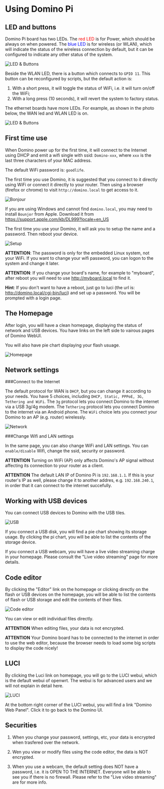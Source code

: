 Using Domino Pi
================

LED and buttons
----------------

Domino Pi board has two LEDs. The <font color='red'>red LED</font> is for Power, which should be always on when powered. The <font color='blue'>blue LED</font> is for wireless (or WLAN), which will indicate the status of the wireless connection by default, but it can be configured to indicate any other status of the system. 

![LED & Buttons](src/pi-led-button.jpg)

Beside the WLAN LED, there is a button which connects to `GPIO 11`. This button can be reconfigured by scripts, but the default action is: 

1. With a short press, it will toggle the status of WiFi, i.e. it will turn on/off the WiFi; 
2. With a long press (10 seconds), it will revert the system to factory status.

The ethernet boards have more LEDs. For example, as shown in the photo below, the WAN led and WLAN LED is on.

![LED & Buttons](src/pi-powerup.jpg)

First time use
---------------

When Domino power up for the first time, it will connect to the Internet using DHCP and emit a wifi single with ssid: `Domino-xxx`, where `xxx` is the last three characters of your MAC address. 

The default WiFi password is: `goodlife`.

The first time you use Domino, it is suggested that you connect to it directly using WiFi or connect it directly to your router. Then using a browser (firefox or chrome) to visit `http://domino.local` to get access to it.

![Bonjour](src/bonjour.jpg)

If you are using Windows and cannot find `domino.local`, you may need to install `Bounjor` from Apple. Download it from https://support.apple.com/kb/DL999?locale=en_US 

The first time you use your Domino, it will ask you to setup the name and a password. Then reboot your device.

![Setup](src/first_time.jpg)

**ATTENTION**: The password is only for the embedded Linux system, not your WiFi. If you want to change your wifi password, you can logon to the system and change it later.

**ATTENTION**: If you change your board's name, for example to "myboard", after reboot you will need to use http://myboard.local to find it.

**Hint**: If you don't want to have a reboot, just go to luci (the url is: http://domino.local/cgi-bin/luci) and set up a password. You will be prompted with a login page.

The Homepage
------------

After login, you will have a clean homepage, displaying the status of network and USB devices. You have links on the left side to vairous pages of Domino WebUI.

You will also have pie chart displaying your flash usuage.

![Homepage](src/homepage.jpg)

Network settings
----------------

###Connect to the Internet

The default protocol for WAN is `DHCP`, but you can change it according to your needs. You have 5 choices, including `DHCP, Static, PPPoE, 3G, Tethering and WiFi`. The `3g` protocol lets you connect Domino to the internet via a USB 3g/4g modem. The `Tethering` protocol lets you connect Domino to the internet via an Android phone. The `WiFi` choice lets you connect your Domino to an AP (e.g. router) wirelessly.

![Network](src/network.jpg)

###Change Wifi and LAN settings

In the same page, you can also change WiFi and LAN settings. You can `enable/disable` Wifi, change the ssid, security or password. 

**ATTENTION** Turning on WiFi (AP) only affects Domino's AP signal without affecting its connection to your router as a client.

**ATTENTION** The default LAN IP of Domino Pi is `192.168.1.1`. If this is your router's IP as well, please change it to another addres, e.g. `192.168.240.1`, in order that it can connect to the internet succefully.


Working with USB devices
------------------------

You can connect USB devices to Domino with the USB tiles. 

![USB](src/usb-disk.jpg)

If you connect a USB disk, you will find a pie chart showing its storage usage. By clicking the pi chart, you will be able to list the contents of the storage device.

If you connect a USB webcam, you will have a live video streaming charge in your homepage. Please consult the "Live video streaming" page for more details.

Code editor
------------

By clicking the "Editor" link on the homepage or clicking directly on the flash or USB devices on the homepage, you will be able to list the contents of flash or USB storage and edit the contents of their files.

![Code editor](src/editor.jpg)

You can view or edit individual files directly. 

**ATTENTION** When editing files, your data is not encrypted.

**ATTENTION** Your Domino board has to be connected to the internet in order to use the web editor, because the browser needs to load some big scripts to display the code nicely!

LUCI
-----------

By clicking the Luci link on homepage, you will go to the LUCI webui, which is the default webui of openwrt. The webui is for advanced users and we will not explain in detail here.

![LUCI](src/luci.jpg)

At the bottom right corner of the LUCI webui, you will find a link "Domino Web Panel". Click it to go back to the Domino UI.

Securities
-----------

1. When you change your password, settings, etc, your data is encrypted when trasfered over the network.

2. Wen you view or modify files using the code editor, the data is NOT encrypted. 

3. When you use a webcam, the default setting does NOT have a password, i.e. it is OPEN TO THE INTERNET. Everyone will be able to see you if there is no firewall. Please refer to the "Live video streaming" are for more info.

